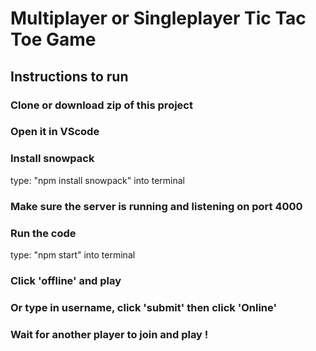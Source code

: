 # Multiplayer or Singleplayer Tic Tac Toe Game

## Instructions to run 

### Clone or download zip of this project

### Open it in VScode

### Install snowpack 
type: "npm install snowpack" into terminal 

### Make sure the server is running and listening on port 4000

### Run the code 
type: "npm start" into terminal

### Click 'offline' and play 

### Or type in username, click 'submit' then click 'Online'

### Wait for another player to join and play !  